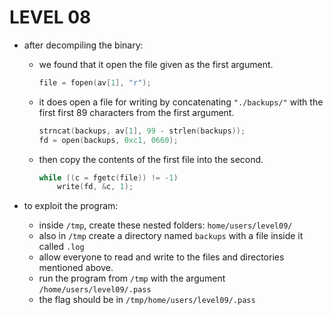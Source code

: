 # LEVEL 08

* after decompiling the binary:
	- we found that it open the file given as the first argument.
		```c
		file = fopen(av[1], "r");
		```
	- it does open a file for writing by concatenating `"./backups/"` with the first
	first 89 characters from the first argument.
		```c
		strncat(backups, av[1], 99 - strlen(backups));
		fd = open(backups, 0xc1, 0660);
		```
	- then copy the contents of the first file into the second.
		```c
		while ((c = fgetc(file)) != -1)
        	write(fd, &c, 1);
		```
 
* to exploit the program:
	- inside `/tmp`, create these nested folders: `home/users/level09/`
	- also in `/tmp` create a directory named `backups` with a file inside it called `.log`
	- allow everyone to read and write to the files and directories mentioned above.
	- run the program from `/tmp` with the argument `/home/users/level09/.pass`
	- the flag should be in `/tmp/home/users/level09/.pass`
